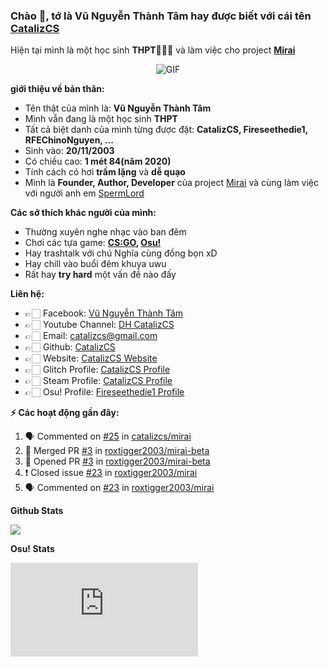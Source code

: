 [](https://visitor-badge.glitch.me/badge?page_id=catalizcs.catalizcs)

### Chào 👋, tớ là Vũ Nguyễn Thành Tâm hay được biết với cái tên [CatalizCS](https://github.com/catalizcs)

Hiện tại mình là một học sinh **THPT👨🏼‍💼** và làm việc cho project **[Mirai](https://github.com/catalizcs/mirai)**

<p align="center">
<img align="center" alt="GIF" src="https://media1.tenor.com/images/d5da5398e5a193120690d0f0ca64d2ed/tenor.gif?itemid=8661798" />
</p>

**giới thiệu về bản thân:**

 - Tên thật của mình là: **Vũ Nguyễn Thành Tâm**
 - Mình vẫn đang là một học sinh **THPT**
 - Tất cả biệt danh của mình từng được đặt: **CatalizCS, Fireseethedie1, RFEChinoNguyen, ...**
 - Sinh vào: **20/11/2003**
 - Có chiều cao: **1 mét 84(năm 2020)**
 - Tính cách có hơi **trầm lặng** và **dễ quạo**
 - Mình là **Founder, Author, Developer** của project [Mirai](https://github.com/catalizcs/mirai) và cùng làm việc với người anh em [SpermLord](https://github.com/spermlord)

**Các sở thích khác người của mình:**

 - Thường xuyên nghe nhạc vào ban đêm
 - Chơi các tựa game: **[CS:GO](https://steamcommunity.com/id/catalizcs), [Osu!](https://osu.ppy.sh/users/11161495)**
 - Hay trashtalk với chú Nghĩa cùng đồng bọn xD
 - Hay chill vào buổi đêm khuya uwu
 - Rất hay **try hard** một vấn đề nào đấy

**Liên hệ:**
 
 - 👉🏻 Facebook: [Vũ Nguyễn Thành Tâm](https://fb.me/catalizcs)
 - 👉🏻 Youtube Channel: [DH CatalizCS](https://www.youtube.com/channel/UCugBpv0A_RdR61WedXukHZQ)
 - 👉🏻 Email: [catalizcs@gmail.com](mailto:catalizcs@gmail.com)
 - 👉🏻 Github: [CatalizCS](https://github.com/catalizcs)
 - 👉🏻 Website: [CatalizCS Website](https://catalizcs.hdesport.ga)
 - 👉🏻 Glitch Profile: [CatalizCS Profile](https://glitch.com/@catalizcs)
 - 👉🏻 Steam Profile: [CatalizCS Profile](https://steamcommunity.com/id/catalizcs)
 - 👉🏻 Osu! Profile: [Fireseethedie1 Profile](https://osu.ppy.sh/users/11161495)

**:zap: Các hoạt động gần đây:**

<!--START_SECTION:activity-->
1. 🗣 Commented on [#25](https://github.com/catalizcs/mirai/issues/25) in [catalizcs/mirai](https://github.com/catalizcs/mirai)
2. 🎉 Merged PR [#3](https://github.com/roxtigger2003/mirai-beta/pull/3) in [roxtigger2003/mirai-beta](https://github.com/roxtigger2003/mirai-beta)
3. 💪 Opened PR [#3](https://github.com/roxtigger2003/mirai-beta/pull/3) in [roxtigger2003/mirai-beta](https://github.com/roxtigger2003/mirai-beta)
4. ❗️ Closed issue [#23](https://github.com/roxtigger2003/mirai/issues/23) in [roxtigger2003/mirai](https://github.com/roxtigger2003/mirai)
5. 🗣 Commented on [#23](https://github.com/roxtigger2003/mirai/issues/23) in [roxtigger2003/mirai](https://github.com/roxtigger2003/mirai)
<!--END_SECTION:activity-->

**Github Stats**

![](https://github-readme-stats.vercel.app/api?username=catalizcs&show_icons=true&hide_border=true)

**Osu! Stats**

![](http://lemmmy.pw/osusig/sig.php?colour=hex8866ee&uname=Fireseethedie1&pp=1&countryrank&rankedscore&onlineindicator=undefined&xpbar&xpbarhex)
